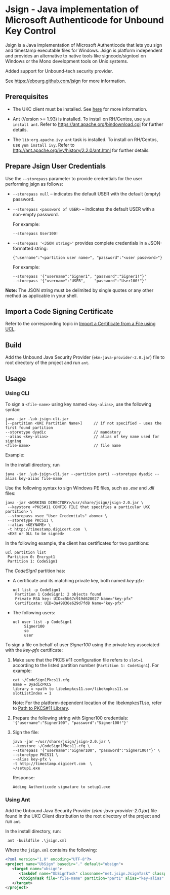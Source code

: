 Jsign - Java implementation of Microsoft Authenticode for Unbound Key Control
=============================================================================

Jsign is a Java implementation of Microsoft Authenticode that lets you sign
and timestamp executable files for Windows. Jsign is platform independent and
provides an alternative to native tools like signcode/signtool on Windows
or the Mono development tools on Unix systems.

Added support for Unbound-tech security provider.

See https://ebourg.github.com/jsign for more information.

## Prerequisites
* The UKC client must be installed. See [here](https://www.unboundtech.com/docs/UKC/UKC_User_Guide/HTML/Content/Products/UKC-EKM/UKC_User_Guide/Installation/ClientInstallation.html#h2_1) for more information.

* Ant (Version >= 1.93) is installed. 
To install on RH/Centos, use `yum install ant`.
Refer to https://ant.apache.org/bindownload.cgi for further details.

* The `lib:org.apache.ivy.ant` task is installed. 
To install on RH/Centos, use `yum install ivy`.
Refer to http://ant.apache.org/ivy/history/2.2.0/ant.html for further details.

## Prepare Jsign User Credentials
Use the `--storepass` parameter to provide credentials for the user performing jsign as follows:
* `--storepass null` – indicates the default USER with the default (empty) password.
* `--storepass <password of USER>` – indicates the default USER with a non-empty password.

    For example:

    `--storepass User100!`

* `--storepass '<JSON string>'` provides complete credentials in a JSON-formatted string:

     `{"username":"<partition user name>", "password":"<user password>"}`
 
    For example:

    ```
    --storepass '{"username":"Signer1", "password":"Signer1!"}'
    --storepass '{"username":"USER",    "password":"User100!"}'
    ```
    
**Note:** The JSON string must be delimited by single quotes or any other method as applicable in your shell.

## Import a Code Signing Certificate
Refer to the corresponding topic in [Import a Certificate from a File using UCL](https://www.unboundtech.com/docs/UKC/UKC_Code_Signing_IG/HTML/Content/Products/UKC-EKM/UKC_Code_Signing_IG/SigningCertificates.htm#h3_3).


## Build
Add the Unbound Java Security Provider (`ekm-java-provider-2.0.jar`) file to root directory of the project and run `ant`.

## Usage

### Using CLI 

To sign a `<file-name>` using key named `<key-alias>`, use the following syntax:

```
java -jar .\ub-jsign-cli.jar 
[--partition <UKC Partition Name>]     // if not specified - uses the first found partition
--storetype dyadic                     // mandatory
--alias <key-alias>                    // alias of key name used for signing 
<file-name>                            // file name                     
```

Example:

In the install directory, run

```
java -jar .\ub-jsign-cli.jar --partition part1 --storetype dyadic --alias key-alias file-name
```

Use the following syntax to sign Windows PE files, such as *.exe* and *.dll* files:

```
java -jar <WORKING DIRECTORY>/usr/share/jsign/jsign-2.0.jar \
 --keystore <PKCS#11 CONFIG FILE that specifies a particular UKC partition> \
 --storepass <see "User Credentials" above> \
 --storetype PKCS11 \
 --alias <KEYNAME> \
 -t http://timestamp.digicert.com  \
 <EXE or DLL to be signed>
```

In the following example, the client has certificates for two partitions:
```
ucl partition list
 Partition 0: Encrypt1
 Partition 1: CodeSign1
```

The *CodeSign1* partition has:

* A certificate and its matching private key, both named *key-pfx*: 
    ```
    ucl list -p CodeSign1
     Partition 1 CodeSign1: 2 objects found
     Private RSA key: UID=c5b67c919d628027 Name="key-pfx"
     Certificate: UID=3a49836e629d7fd8 Name="key-pfx"
    ```
* The following users: 
    ```
    ucl user list -p CodeSign1
         Signer100
         so
         user
    ```

To sign a file on behalf of user *Signer100* using the private key associated with the *key-pfx* certificate:

1. Make sure that the PKCS #11 configuration file refers to `slot=1` according to the listed partition number (`Partition 1: CodeSign1`). For example: 
    ```
    cat ~/CodeSign1Pkcs11.cfg
    name = DyadicPKCS
    library = <path to libekmpkcs11.so>/libekmpkcs11.so
    slotListIndex = 1
    ```
    Note: For the platform-dependent location of the libekmpkcs11.so, refer to [Path to PKCS#11 Library](https://www.unboundtech.com/docs/UKC/UKC_Integration_Guide/HTML/Content/Products/UKC-EKM/UKC_Integration_Guide/FrontMatter/Integration_with_UKC.htm#PKCS).
2. Prepare the following string with Signer100 credentials: 
    `'{"username":"Signer100", "password":"Signer100!"}'`
3. Sign the file: 
    ```
    java -jar ~/usr/share/jsign/jsign-2.0.jar \
    --keystore ~/CodeSign1Pkcs11.cfg \
    --storepass '{"username":"Signer100", "password":"Signer100!"}' \
    --storetype PKCS11 \
    --alias key-pfx \
    -t http://timestamp.digicert.com  \
    ~/setup1.exe
    ```
   Response:
   
   `Adding Authenticode signature to setup1.exe`



### Using Ant

Add the Unbound Java Security Provider (*ekm-java-provider-2.0.jar*) file found in the UKC Client distribution to the root directory of the project and run `ant`.

In the install directory, run:

```
 ant -buildfile .\jsign.xml
```
Where the `jsign.xml` contains the following:

```xml
<?xml version="1.0" encoding="UTF-8"?>
<project name="UbSign" basedir="." default="ubsign">
   <target name="ubsign">
      <taskdef name="UbSignTask" classname="net.jsign.JsignTask" classpath="ub-jsign-ant.jar" />
      <UbSignTask file="file-name" partition="part1" alias="key-alias" storetype="dyadic" />
   </target>
</project>
```
